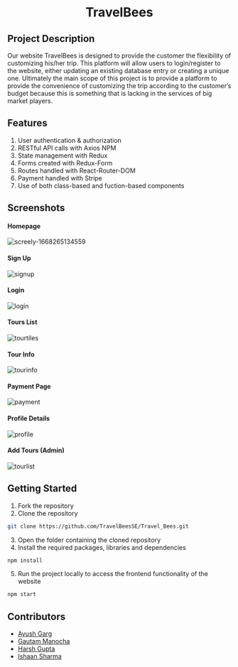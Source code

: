 
<div align="center">

# TravelBees
</div>

## Project Description

Our website TravelBees is designed to provide the customer the 
flexibility of customizing his/her trip. This platform will allow users to 
login/register to the website, either updating an existing database 
entry or creating a unique one.
Ultimately the main scope of this project is to provide a platform to 
provide the convenience of customizing the trip according to the 
customer’s budget because this is something that is lacking in the 
services of big market players.

## Features

1. User authentication & authorization
2. RESTful API calls with Axios NPM
3. State management with Redux
4. Forms created with Redux-Form
5. Routes handled with React-Router-DOM
6. Payment handled with Stripe
7. Use of both class-based and fuction-based components

## Screenshots

#### Homepage

![screely-1668265134559](https://user-images.githubusercontent.com/78134473/201480140-96f88dc9-e265-4da6-9c0d-a00e70ba429d.png)


#### Sign Up

![signup](https://user-images.githubusercontent.com/78134473/201479464-f545b07f-6296-4792-8a69-493fdae3449e.png)

#### Login

![login](https://user-images.githubusercontent.com/78134473/201479467-15ff90ae-df77-4812-8918-df0d373e15a3.png)

#### Tours List

![tourtiles](https://user-images.githubusercontent.com/78134473/201479480-880b91be-0836-46b7-b5f3-96efd39b3025.png)

#### Tour Info

![tourinfo](https://user-images.githubusercontent.com/78134473/201479492-ffa6de6b-782e-43d2-8f6d-ff78ac0d3f77.png)

#### Payment Page

![payment](https://user-images.githubusercontent.com/78134473/201479505-6b8bde70-4475-4243-bbdb-25c5572bd1cc.png)

#### Profile Details

![profile](https://user-images.githubusercontent.com/78134473/201479516-f964247e-9f07-4175-a113-edd1504ee5e0.png)

#### Add Tours (Admin)

![tourlist](https://user-images.githubusercontent.com/78134473/201479527-70738132-7e1a-445b-8ad1-2b60adb8a416.png)


## Getting Started

1. Fork the repository
2. Clone the repository

```sh
git clone https://github.com/TravelBeesSE/Travel_Bees.git
```

3. Open the folder containing the cloned repository
4. Install the required packages, libraries and dependencies

```sh
npm install
```

5. Run the project locally to access the frontend functionality of the website

```sh
npm start
```

## Contributors

- [Ayush Garg](https://github.com/Ayush-019)
- [Gautam Manocha](https://github.com/Gautam22112001)
- [Harsh Gupta](https://github.com/harshgupta1249)
- [Ishaan Sharma](https://github.com/sharmaishaan21)
